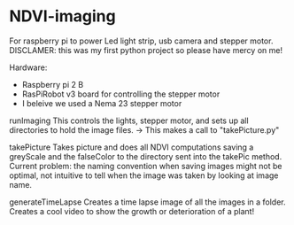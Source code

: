 # NDVI-imaging
For raspberry pi to power Led light strip, usb camera and stepper motor.
DISCLAMER: this was my first python project so please have mercy on me!

Hardware: 
  - Raspberry pi 2 B
  - RasPiRobot v3 board for controlling the stepper motor
  - I beleive we used a Nema 23 stepper motor

runImaging
  This controls the lights, stepper motor, and sets up all directories to hold the image files. 
  -> This makes a call to "takePicture.py"
 
 takePicture
   Takes picture and does all NDVI computations saving a greyScale and the falseColor to the directory sent into the takePic method.
   Current problem: the naming convention when saving images might not be optimal, not intuitive to tell when the image was taken by 
        looking at image name.
   
generateTimeLapse
  Creates a time lapse image of all the images in a folder. Creates a cool video to show the growth or deterioration of a plant!
